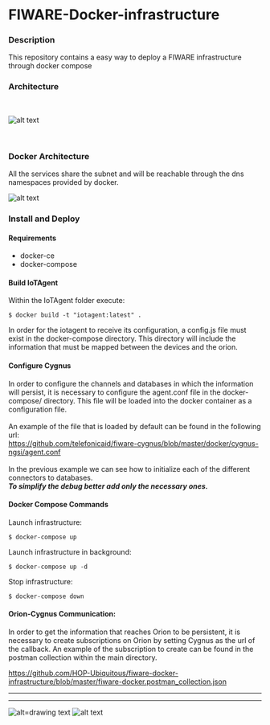# FIWARE-Docker-infrastructure

### Description
This repository contains a easy way to deploy a FIWARE infrastructure through docker compose  

### Architecture
<br>

![alt text](https://raw.githubusercontent.com/HOP-Ubiquitous/fiware-docker-infrastructure/master/images/architecture.png "Architecture image")

<br>

### Docker Architecture

All the services share the subnet and will be reachable through the dns namespaces provided by docker. 

![alt text](https://raw.githubusercontent.com/HOP-Ubiquitous/fiware-docker-infrastructure/master/images/network.png "Docker network image")

### Install and Deploy

#### Requirements

* docker-ce
* docker-compose


#### Build IoTAgent

Within the IoTAgent folder execute:

```
$ docker build -t "iotagent:latest" .
```

In order for the iotagent to receive its configuration, a config.js 
file must exist in the docker-compose directory. This directory will 
include the information that must be mapped between the devices and 
the orion.

#### Configure Cygnus

In order to configure the channels and databases in which the information will persist, 
it is necessary to configure the agent.conf file in the docker-compose/ directory.
This file will be loaded into the docker container as a configuration file.<br><br>
An example of the file that is loaded by default can be found in the following url:<br>
https://github.com/telefonicaid/fiware-cygnus/blob/master/docker/cygnus-ngsi/agent.conf <br><br>
In the previous example we can see how to initialize each of the different connectors to databases.
<br><b>_To simplify the debug better add only the necessary ones._</b>


#### Docker Compose Commands

Launch infrastructure:

```
$ docker-compose up
``` 

Launch infrastructure in background:
```
$ docker-compose up -d
```

Stop infrastructure:
```
$ docker-compose down
```

#### Orion-Cygnus Communication:
In order to get the information that reaches Orion to be persistent, it is necessary to create subscriptions on Orion by setting Cygnus as the url of the callback.
An example of the subscription to create can be found in the postman collection within the main directory.

https://github.com/HOP-Ubiquitous/fiware-docker-infrastructure/blob/master/fiware-docker.postman_collection.json


***
-------

![alt=drawing text](http://www.hopu.eu/wp-content/uploads/2016/05/HOP_LOGO_NEW_LINE.png "Hopu Logo")
![alt text](http://www.fiware4industry.com/wp-content/uploads/2015/11/FIWARE-for-Industry.png "Fiware Logo")
